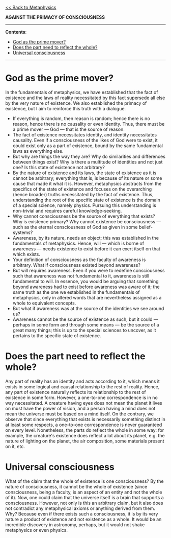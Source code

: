 [<< Back to Metaphysics](https://pranigopu.github.io/philosophy/metaphysics)

**AGAINST THE PRIMACY OF CONSCIOUSNESS**

---

**Contents**:

- [God as the prime mover?](#god-as-the-prime-mover)
- [Does the part need to reflect the whole?](#does-the-part-need-to-reflect-the-whole)
- [Universal consciousness](#universal-consciousness)

---

# God as the prime mover?
In the fundamentals of metaphysics, we have established that the fact of existence and the laws of reality necessitated by this fact supersede all else by the very nature of existence. We also established the primacy of existence, but I aim to reinforce this truth with a dialogue.

- If everything is random, then reason is random; hence there is no reason, hence there is no causality or even identity. Thus, there must be a prime mover — God — that is the source of reason.
- The fact of existence necessitates identity, and identity necessitates causality. Even if a consciousness of the likes of God were to exist, it could exist only as a part of existence, bound by the same fundamental laws as everything else.
- But why are things the way they are? Why do similarities and differences between things exist? Why is there a multitude of identities and not just one? Is this state of existence not arbitrary?
- By the nature of existence and its laws, the state of existence as it is cannot be arbitrary; everything that is, is because of its nature or some cause that made it what it is. However, metaphysics abstracts from the specifics of the state of existence and focuses on the overarching (hence broader) truths necessitated by the fact of existence. Thus, understanding the root of the specific state of existence is the domain of a special science, namely physics. Pursuing this understanding is non-trivial and requires careful knowledge-seeking.
- Why cannot consciousness be the source of everything that exists? Why is existence primary? Why cannot existence be consciousness — such as the eternal consciousness of God as given in some belief-systems?
- Awareness, by its nature, needs an object; this was established in the fundamentals of metaphysics. Hence, will — which is borne of awareness — needs existence to exist before it can exert itself on that which exists.
- Your definition of consciousness as the faculty of awareness is arbitrary. What if consciousness existed beyond awareness?
- But will requires awareness. Even if you were to redefine consciousness such that awareness was not fundamental to it, awareness is still fundamental to will. In essence, you would be arguing that something beyond awareness had to exist before awareness was aware of it; the same truth as the one we established in the fundamentals of metaphysics, only in altered words that are nevertheless assigned as a whole to equivalent concepts.
- But what if awareness was at the source of the identities we see around us?
- Awareness cannot be the source of existence as such, but it could — perhaps in some form and through some means — be the source of a great many things; this is up to the special sciences to uncover, as it pertains to the specific state of existence.

# Does the part need to reflect the whole?
Any part of reality has an identity and acts according to it, which means it exists in some logical and causal relationship to the rest of reality. Hence, any part of existence naturally reflects its relationship to the rest of existence in some form. However, a one-to-one correspondence is in no way necessitated. A creature having eyes does not mean the planet it lives on must have the power of vision, and a person having a mind does not mean the universe must be based on a mind itself. On the contrary, we observe that since everything that exists is necessarily something distinct in at least some respects, a one-to-one correspondence is never guaranteed on every level. Nonetheless, the parts do reflect the whole in some way: for example, the creature's existence does reflect a lot about its planet, e.g. the nature of lighting on the planet, the air composition, some materials present on it, etc.

# Universal consciousness
What of the claim that the whole of existence is one consciousness? By the nature of consciousness, it cannot be the whole of existence (since consciousness, being a faculty, is an aspect of an entity and not the whole of it). Now, one could claim that the universe itself is a brain that supports a consciousness. However, not only is this an arbitrary claim, but it also does not contradict any metaphysical axioms or anything derived from them. Why? Because even if there exists such a consciousness, it is by its very nature a product of existence and not existence as a whole. It would be an incredible discovery in astronomy, perhaps, but it would not shake metaphysics or even physics.